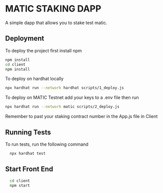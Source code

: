 
# MATIC STAKING DAPP

A simple dapp that allows you to stake test matic. 


## Deployment

To deploy the project first install npm

```bash
npm install
cd client 
npm install
```

To deploy on hardhat locally
```bash
npx hardhat run --network hardhat scripts/1_deploy.js
```

To deploy on MATIC Testnet add your keys to a .env file then run

```bash
npx hardhat run --network matic scripts/2_deploy.js
```

Remember to past your staking contract number in the App.js file in Client


## Running Tests

To run tests, run the following command

```bash
  npx hardhat test
```


## Start Front End


```bash
  cd client 
  npm start
```

